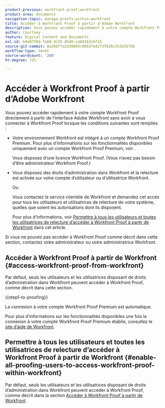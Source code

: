 ```yaml
---
product-previous: workfront-proof;workfront
product-area: documents
navigation-topic: manage-proofs-within-workfront
title: Accéder à Workfront Proof à partir d’Adobe Workfront
description: Vous pouvez accéder rapidement à votre compte Workfront Proof directement à partir de l’interface d’Adobe Workfront sans vous connecter à Workfront Proof.
author: Courtney
feature: Digital Content and Documents
exl-id: b4e07f8d-fa68-4c55-85d0-ca84163cbf15
source-git-commit: 8a388ffa2d30683c08637a4273f628c553e55fdb
workflow-type: tm+mt
source-wordcount: '260'
ht-degree: 72%

---
```


# Accéder à Workfront Proof à partir d’Adobe Workfront

Vous pouvez accéder rapidement à votre compte Workfront Proof directement à partir de l’interface Adobe Workfront sans avoir à vous connecter à Workfront Proof lorsque les conditions suivantes sont remplies :

* Votre environnement Workfront est intégré à un compte Workfront Proof Premium. Pour plus d’informations sur les fonctionnalités disponibles uniquement avec un compte Workfront Proof Premium, voir .

  Vous disposez d’une licence Workfront Proof. (Vous n’avez pas besoin d’être administrateur Workfront Proof.)

* Vous disposez des droits d’administration dans Workfront et la relecture est activée sur votre compte d’utilisateur ou d’utilisatrice Workfront.

  Ou

  Vous contactez le service clientèle de Workfront et demandez cet accès pour tous les utilisateurs et utilisatrices de relecture de votre système, quelles que soient les autorisations dont ils disposent.

  Pour plus d’informations, voir [Permettre à tous les utilisateurs et toutes les utilisatrices de relecture d’accéder à Workfront Proof à partir de Workfront](#enable-all-proofing-users-to-access-workfront-proof-within-workfront) dans cet article.

Si vous ne pouvez pas accéder à Workfront Proof comme décrit dans cette section, contactez votre administrateur ou votre administratrice Workfront.

## Accéder à Workfront Proof à partir de Workfront {#access-workfront-proof-from-workfront}

Par défaut, seuls les utilisateurs et les utilisatrices disposant de droits d’administration dans Workfront peuvent accéder à Workfront Proof, comme décrit dans cette section.

{{step1-to-proofing}}

La connexion à votre compte Workfront Proof Premium est automatique.

Pour plus d’informations sur les fonctionnalités disponibles une fois la connexion à votre compte Workfront Proof Premium établie, consultez le [site d’aide de Workfront](https://support.workfront.com).

## Permettre à tous les utilisateurs et toutes les utilisatrices de relecture d’accéder à Workfront Proof à partir de Workfront {#enable-all-proofing-users-to-access-workfront-proof-within-workfront}

Par défaut, seuls les utilisateurs et les utilisatrices disposant de droits d’administration dans Workfront peuvent accéder à Workfront Proof, comme décrit dans la section [Accéder à Workfront Proof à partir de Workfront](#access-workfront-proof-from-workfront).
